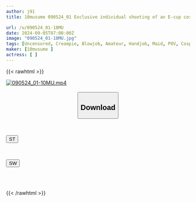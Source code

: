 ```yaml
---
author: j91
title: 10musume 090524_01 Exclusive individual shooting of an E-cup cosplayer I met on social media for the purpose of sex

url: /u/090524_01-10MU
date: 2024-09-05T07:00:00Z
image: "090524_01-10MU.jpg"
tags: [Uncensored, Creampie, Blowjob, Amateur, Handjob, Maid, POV, Cosplay, 69, Uncensored, Nice Tits, Sweet Ass, Bareback]
maker: [10musume ]
actress: [ ]
---
```



{{< rawhtml >}}

<div class="video" data-videoid="grWxdeqGdzcvAP">
    <a href="javascript:;">
        <img src="/u/090524_01-10MU/090524_01-10MU.jpg" width="WIDTH" height="HEIGHT" alt="090524_01-10MU.mp4" loading="lazy">
    </a>
</div>

<script type="text/javascript" src="https://j91.asia/asset/on-demand-st.js"></script>

<br>
  <link rel="stylesheet" href="https://j91.asia/asset/bs5.css">
  
  <center>
  <button class="btn btn-primary" type="button" data-bs-toggle="collapse" data-bs-target=".multi-collapse" aria-expanded="false" aria-controls="multiCollapseExample1 multiCollapseExample2"><h2>Download</h2></button></center>
</p>
<div class="row">
  <div class="col">
    <div class="collapse multi-collapse" id="multiCollapseExample1">
      <div class="card card-body">
	      	      <br>
<div class="buttons">  
<p><a href="/u/090524_01-10MU/st.html" target="_blank"><button class="btn-hover color-3"><i class="fa fa-download"></i> ST</button></a></p></div>
    </div>
  </div>
</div>
  <div class="col">
    <div class="collapse multi-collapse" id="multiCollapseExample2">
      <div class="card card-body">
	      <br>
<div class="buttons">
<p><a href="/u/090524_01-10MU/sw.html" target="_blank"><button class="btn-hover color-2"><i class="fa fa-download"></i> SW</button></a></p></div>
<br><br>
      </div>
    </div>
  </div>
</div>

{{< /rawhtml >}}